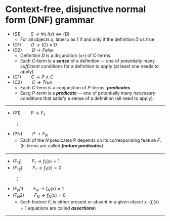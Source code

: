 # Context-free, disjunctive normal form (DNF) grammar

- $(\text{S1}) \qquad S \rightarrow \forall x~l(x) \Leftrightarrow (D)$ 
  - For all objects $x$, label $x$ as $1$ if and only if the definition $D$ us true
- $(\text{D1}) \qquad D \rightarrow (C)~\lor~D$
- $(\text{D2}) \qquad D \rightarrow False$
  - Definition $D$ is a disjunction (`or`) of $C$-terms.
  - Each $C$-term is a ***sense*** of a definition -- one of potentially many *sufficient* conditions for a definition to apply (at least one needs to apply).
- $(\text{C1}) \qquad C \rightarrow P~\land~C$
- $(\text{C2}) \qquad C \rightarrow True$
  - Each $C$-term is a conjunction of $P$-terms. ***predicates***
  - Eacg $P$-term is a ***predicate*** -- one of potentially many *necessary* conditions that satisfy a sense of a definition (all need to apply).
---
- $(\text{P1}) \qquad P \rightarrow F_1$

$\qquad \vdots$

- $(\text{PN}) \qquad P \rightarrow F_N$
  - Each of the $N$ predicates $\text{P}$ depends on its corresponding feature $F$. ($F_i$ terms are called ***feature predicates***)
---
- $(\text{F}_11) \qquad F_1 \rightarrow f_1(x) = 1$
- $(\text{F}_12) \qquad F_1 \rightarrow f_1(x) = 0$

$\qquad \vdots$

- $(\text{F}_N1) \qquad  F_N \rightarrow f_N(x) = 1$
- $(\text{F}_N2) \qquad  F_N \rightarrow f_N(x) = 0$
  - Each feature $F_i$ is either present or absent in a given object $x$. ($f_i(x) = 1$ equations are called ***assertions***)
---

